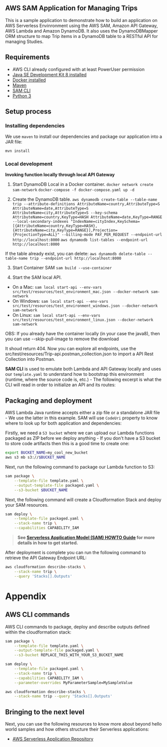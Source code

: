 ## AWS SAM Application for Managing Trips

This is a sample application to demonstrate how to build an application on AWS Serverless Envinronment using the
AWS SAM, Amazon API Gateway, AWS Lambda and Amazon DynamoDB.
It also uses the DynamoDBMapper ORM structure to map Trip items in a DynamoDB table to a RESTful API for managing Studies.


## Requirements

* AWS CLI already configured with at least PowerUser permission
* [Java SE Development Kit 8 installed](http://www.oracle.com/technetwork/java/javase/downloads/jdk8-downloads-2133151.html)
* [Docker installed](https://www.docker.com/community-edition)
* [Maven](https://maven.apache.org/install.html)
* [SAM CLI](https://github.com/awslabs/aws-sam-cli)
* [Python 3](https://docs.python.org/3/)

## Setup process

### Installing dependencies

We use `maven` to install our dependencies and package our application into a JAR file:

```bash
mvn install
```

### Local development

**Invoking function locally through local API Gateway**
1. Start DynamoDB Local in a Docker container. 
   `docker network create sam-network`
   `docker-compose -f docker-compose.yaml up -d`
  
2. Create the DynamoDB table. 
   `aws dynamodb create-table --table-name trip --attribute-definitions AttributeName=country,AttributeType=S AttributeName=date,AttributeType=S AttributeName=city,AttributeType=S --key-schema AttributeName=country,KeyType=HASH AttributeName=date,KeyType=RANGE --local-secondary-indexes "IndexName=cityIndex,KeySchema=[{AttributeName=country,KeyType=HASH},{AttributeName=city,KeyType=RANGE}],Projection={ProjectionType=ALL}" --billing-mode PAY_PER_REQUEST --endpoint-url http://localhost:8000`
   `aws dynamodb list-tables --endpoint-url http://localhost:8000`

If the table already exist, you can delete: `aws dynamodb delete-table --table-name trip --endpoint-url http://localhost:8000`

3. Start Container SAM
   `sam build --use-container`

4. Start the SAM local API.
 - On a Mac: `sam local start-api --env-vars src/test/resources/test_environment_mac.json --docker-network sam-network`
 - On Windows: `sam local start-api --env-vars src/test/resources/test_environment_windows.json --docker-network sam-network`
 - On Linux: `sam local start-api --env-vars src/test/resources/test_environment_linux.json --docker-network sam-network`
 
 OBS:  If you already have the container locally (in your case the java8), then you can use --skip-pull-image to remove the download

It shoud return 404. Now you can explore all endpoints, use the src/test/resources/Trip-api.postman_collection.json to import a API Rest Collection into Postman.

**SAM CLI** is used to emulate both Lambda and API Gateway locally and uses our `template.yaml` to
understand how to bootstrap this environment (runtime, where the source code is, etc.) - The
following excerpt is what the CLI will read in order to initialize an API and its routes:


## Packaging and deployment

AWS Lambda Java runtime accepts either a zip file or a standalone JAR file - We use the latter in
this example. SAM will use `CodeUri` property to know where to look up for both application and
dependencies:

Firstly, we need a `S3 bucket` where we can upload our Lambda functions packaged as ZIP before we
deploy anything - If you don't have a S3 bucket to store code artifacts then this is a good time to
create one:

```bash
export BUCKET_NAME=my_cool_new_bucket
aws s3 mb s3://$BUCKET_NAME
```

Next, run the following command to package our Lambda function to S3:

```bash
sam package \
    --template-file template.yaml \
    --output-template-file packaged.yaml \
    --s3-bucket $BUCKET_NAME
```

Next, the following command will create a Cloudformation Stack and deploy your SAM resources.

```bash
sam deploy \
    --template-file packaged.yaml \
    --stack-name trip \
    --capabilities CAPABILITY_IAM
```

> **See [Serverless Application Model (SAM) HOWTO Guide](https://github.com/awslabs/serverless-application-model/blob/master/HOWTO.md) for more details in how to get started.**

After deployment is complete you can run the following command to retrieve the API Gateway Endpoint URL:

```bash
aws cloudformation describe-stacks \
    --stack-name trip \
    --query 'Stacks[].Outputs'
```

# Appendix

## AWS CLI commands

AWS CLI commands to package, deploy and describe outputs defined within the cloudformation stack:

```bash
sam package \
    --template-file template.yaml \
    --output-template-file packaged.yaml \
    --s3-bucket REPLACE_THIS_WITH_YOUR_S3_BUCKET_NAME

sam deploy \
    --template-file packaged.yaml \
    --stack-name trip \
    --capabilities CAPABILITY_IAM \
    --parameter-overrides MyParameterSample=MySampleValue

aws cloudformation describe-stacks \
    --stack-name trip --query 'Stacks[].Outputs'
```

## Bringing to the next level

Next, you can use the following resources to know more about beyond hello world samples and how others
structure their Serverless applications:

* [AWS Serverless Application Repository](https://aws.amazon.com/serverless/serverlessrepo/)
